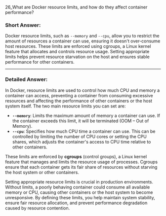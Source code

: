 26_What are Docker resource limits, and how do they affect container performance?

### Short Answer:
Docker resource limits, such as `--memory` and `--cpu`, allow you to restrict the amount of resources a container can use, ensuring it doesn't over-consume host resources. These limits are enforced using cgroups, a Linux kernel feature that allocates and controls resource usage. Setting appropriate limits helps prevent resource starvation on the host and ensures stable performance for other containers.

---

### Detailed Answer:
In Docker, resource limits are used to control how much CPU and memory a container can access, preventing a container from consuming excessive resources and affecting the performance of other containers or the host system itself. The two main resource limits you can set are:

- **`--memory`**: Limits the maximum amount of memory a container can use. If the container exceeds this limit, it will be terminated (OOM – Out of Memory).
- **`--cpu`**: Specifies how much CPU time a container can use. This can be controlled by limiting the number of CPU cores or setting the CPU shares, which adjusts the container's access to CPU time relative to other containers.

These limits are enforced by **cgroups** (control groups), a Linux kernel feature that manages and limits the resource usage of processes. Cgroups ensure that each container gets its fair share of resources without starving the host system or other containers.

Setting appropriate resource limits is crucial in production environments. Without limits, a poorly behaving container could consume all available memory or CPU, causing other containers or the host system to become unresponsive. By defining these limits, you help maintain system stability, ensure fair resource allocation, and prevent performance degradation caused by resource contention.